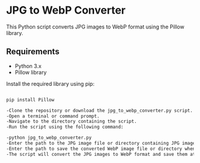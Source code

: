 # JPG to WebP Converter

This Python script converts JPG images to WebP format using the Pillow library.

## Requirements

- Python 3.x
- Pillow library

Install the required library using pip:

```bash

pip install Pillow

-Clone the repository or download the jpg_to_webp_converter.py script.
-Open a terminal or command prompt.
-Navigate to the directory containing the script.
-Run the script using the following command:

-python jpg_to_webp_converter.py
-Enter the path to the JPG image file or directory containing JPG images when prompted.
-Enter the path to save the converted WebP image file or directory when prompted.
-The script will convert the JPG images to WebP format and save them at the specified location.
